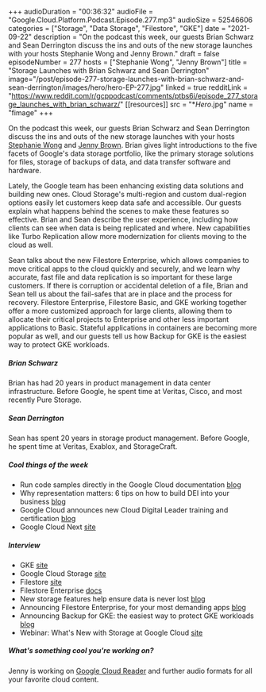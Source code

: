 +++
audioDuration = "00:36:32"
audioFile = "Google.Cloud.Platform.Podcast.Episode.277.mp3"
audioSize = 52546606
categories = ["Storage", "Data Storage", "Filestore", "GKE"]
date = "2021-09-22"
description = "On the podcast this week, our guests Brian Schwarz and Sean Derrington discuss the ins and outs of the new storage launches with your hosts Stephanie Wong and Jenny Brown."
draft = false
episodeNumber = 277
hosts = ["Stephanie Wong", "Jenny Brown"]
title = "Storage Launches with Brian Schwarz and Sean Derrington"
image="/post/episode-277-storage-launches-with-brian-schwarz-and-sean-derrington/images/hero/hero-EP-277.jpg"
linked = true
redditLink = "https://www.reddit.com/r/gcppodcast/comments/ptbs6i/episode_277_storage_launches_with_brian_schwarz/"
[[resources]]
  src = "**Hero*.jpg"
  name = "fimage"
+++

On the podcast this week, our guests Brian Schwarz and Sean Derrington discuss the ins and outs of the new storage launches with your hosts [Stephanie Wong](https://twitter.com/stephr_wong) and [Jenny Brown](https://twitter.com/jbrojbrojbro). Brian gives light introductions to the five facets of Google's data storage portfolio, like the primary storage solutions for files, storage of backups of data, and data transfer software and hardware.

Lately, the Google team has been enhancing existing data solutions and building new ones. Cloud Storage's multi-region and custom dual-region options easily let customers keep data safe and accessible. Our guests explain what happens behind the scenes to make these features so effective. Brian and Sean describe the user experience, including how clients can see when data is being replicated and where. New capabilities like Turbo Replication allow more modernization for clients moving to the cloud as well.

Sean talks about the new Filestore Enterprise, which allows companies to move critical apps to the cloud quickly and securely, and we learn why accurate, fast file and  data replication is so important for these large customers. If there is corruption or accidental deletion of a file, Brian and Sean tell us about the fail-safes that are in place and the process for recovery. Filestore Enterprise, Filestore Basic, and GKE working together offer a more customized approach for large clients, allowing them to allocate their critical projects to Enterprise and other less important applications to Basic. Stateful applications in containers are becoming more popular as well, and our guests tell us how Backup for GKE is the easiest way to protect GKE workloads.

##### Brian Schwarz

Brian has had 20 years in product management in data center infrastructure. Before Google, he spent time at Veritas, Cisco, and most recently Pure Storage.

##### Sean Derrington

Sean has spent 20 years in storage product management. Before Google, he spent time at Veritas, Exablox, and StorageCraft.

##### Cool things of the week

* Run code samples directly in the Google Cloud documentation [blog](https://cloud.google.com/blog/topics/developers-practitioners/run-code-samples-directly-google-cloud-documentation)
* Why representation matters: 6 tips on how to build DEI into your business [blog](https://cloud.google.com/blog/topics/research/6-tips-on-how-to-build-dei-into-your-business)
* Google Cloud announces new Cloud Digital Leader training and certification [blog](https://cloud.google.com/blog/topics/training-certifications/google-cloud-cloud-digital-leader-certification-and-training)
* Google Cloud Next [site](https://cloud.withgoogle.com/next)

##### Interview

* GKE [site](https://cloud.google.com/kubernetes-engine)
* Google Cloud Storage [site](https://cloud.google.com/storage)
* Filestore [site](https://cloud.google.com/filestore)
* Filestore Enterprise [docs](https://cloud.google.com/filestore/docs/enterprise)
* New storage features help ensure data is never lost [blog](https://cloud.google.com/blog/products/storage-data-transfer/google-cloud-expands-storage-portfolio-with-latest-launches)
* Announcing Filestore Enterprise, for your most demanding apps [blog](https://cloud.google.com/blog/products/storage-data-transfer/google-cloud-announces-filestore-enterprise-for-business-critical-apps)
* Announcing Backup for GKE: the easiest way to protect GKE workloads [blog](https://cloud.google.com/blog/products/storage-data-transfer/google-cloud-launches-backups-for-gke)
* Webinar: What's New with Storage at Google Cloud [site](https://cloudonair.withgoogle.com/events/whats-new-with-google-cloud-storage?utm_source=podcast&utm_medium=et&utm_campaign=FY21-Q3-global-PM973-onlineevent-er-storage_launch)

##### What's something cool you're working on?

Jenny is working on [Google Cloud Reader](https://feeds.transistor.fm/google-cloud-reader) and further audio formats for all your favorite cloud content.




